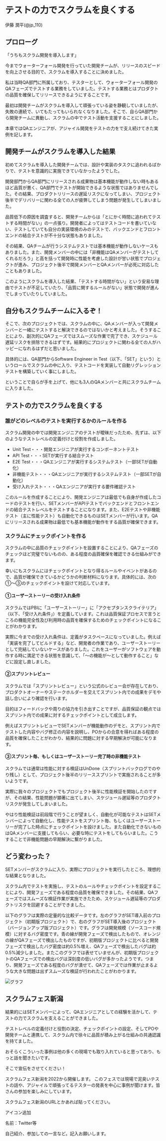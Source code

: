 # テストの力でスクラムを良くする

<div class="flushright">伊藤 潤平(@jp_110)</div>

## プロローグ
「うちもスクラム開発を導入します」

今までウォーターフォール開発を行っていた開発チームが、リリースのスピードを向上させる目的で、スクラムを導入することに決めました。

私は当時QA部門に所属しており、テスターとして、ウォーターフォール開発のQAフェーズでテストする業務をしていました。テストする業務とはプロダクトの品質を確保してリリースできるようにすることです。

最初は開発チームがスクラムを導入して頑張っている姿を静観していましたが、失敗の連続で、いてもたってもいられなくなりました。そこで、自らQA部門から開発チームに異動し、スクラムの中でテスト活動を支援することにしました。

本章ではQAエンジニアが、アジャイル開発をテストの力をで支え続けてきた実例を記します。

## 開発チームがスクラムを導入した結果
初めてスクラムを導入した開発チームでは、設計や実装のタスクに追われるばかりで、テストを意識的に実施できていなかったようでした。

開発部門からQA部門にリリースされる成果物は基本機能が動作しない時もあるほど品質が悪く、QA部門でテストが開始できるような状態ではありませんでした。その結果、プロダクトリリースの遅延リスクになってしまい、プロジェクト後半でデリバリーに関わる全ての人が疲弊してしまう問題が発生してしまいました。

品質低下の原因を調査すると、開発チームからは「とにかく時間に追われてテストする時間がない」の一点張り。開発者によってはテストコードを書いていない、テストしていても自分の実装環境のみのテストで、バックエンドとフロントエンドの結合テストが不十分な状態もありました。

その結果、QAチームが行うシステムテストでは基本機能が動作しないケースもありました。また、開発メンバーの中には「非機能はQAメンバーがテストしてくれるだろう」と高を括って開発時に性能を考慮した設計が甘い状態でプロジェクトが進み、プロジェクト後半で開発メンバーとQAメンバーが必死に対応したこともありました。

このようにスクラムを導入した結果、「テストする時間がない」という安易な理由でテストが不足していたり、「品質に関するルールがない」状態で開発が進んでしまっていたりしていました。

## 自分もスクラムチームに入るぞ！
そこで、次のプロジェクトでは、スクラムの中に、QAメンバーが入って開発メンバーと一緒にテストすると解決できるのではないかと考えました。そうすることにより、副次的にQAフェーズではスムーズな作業で完了でき、スケジュール遅延リスクを排除できるはずです。結果的にプロジェクトに関わる全ての人がハッピーになれるはずだと思いました。

具体的には、QA部門からSoftware Engineer in Test（以下、「SET」という）というロールでスクラムの中に入り、テストコードを実装して自動リグレッションテストを構築していく事にしました。

ということで自らが手を上げて、他にも3人のQAメンバーと共にスクラムチームに入りました。

## テストの力でスクラムを良くする
### 誰がどのレベルのテストを実行するかのルールを作る
スクラム開発の中では開発エンジニアのテストが曖昧だったため、先ずは、以下のようなテストレベルの定義付けと役割を作成しました。

- Unit Test・・・開発エンジニアが実行するコンポーネントテスト
- API Test・・・SETが実行する結合テスト
- E2E Test・・・QAエンジニアが実行するシステムテスト（一部SETが自動化）
- 非機能テスト・・・QAエンジニアが実行するシステムテスト（一部SETが自動化）
- 受け入れテスト・・・QAエンジニアが実行する要件確認テスト

このルールを作成することにより、開発エンジニアは最低でも自身が作成したコードのテストを行い、SETメンバーがAPIテストでバックエンドとフロントエンドの結合テストレベルをテストすることになります。また、E2Eテストや非機能テスト（主に性能テスト）も自動化できるものはSETメンバーが行います。QAにリリースされる成果物は最低でも基本機能が動作をする品質が確保できます。

### スクラムにチェックポイントを作る
スクラムの中に品質のチェックポイントを設置することにより、QAフェーズのチェックほど完璧でないものの、ある程度の品質確保を確認できる仕組みができます。

幸いにもスクラムにはチェックポイントとなり得るルールやイベントがあるので、品質が確保できているかどうかの判断材料になります。具体的には、次の①～③のチェックポイントを設けて対応しています。

#### ①ユーザーストーリーの受け入れ条件

スクラムではPBIに「ユーザーストーリー」に「アクセプタンスクライテリア」（以下、「受け入れ条件」）を定義しています。これは品質保証プロセスで言うところの機能完全性及び利用時の品質を確保するためのチェックポイントになることがわかります。

実際に今までの受け入れ条件は、定義がタスクベースになっていました。例えば「実装を完了してビルドする」など、開発者の作業であり、ユーザーストーリーとして完結していないケースがありました。これをユーザーがソフトウェアを動作する時に満足できる状態を意識して、「～の機能が～として動作すること」などに設定し直しました。

#### ②スプリントレビュー

スクラムでは「スプリントレビュー」という公式のレビュー会が存在しており、プロダクトオーナーやステークホルダーを交えてスプリント内での成果をデモや話し合いにより確認を行います。

目的はフィードバックや周りの協力を引き出すことですが、品質保証の観点ではスプリント内での成果に対するチェックポイントとして成立します。

例えばスプリントレビューでSETメンバーが機能動作のデモと、スプリント内でテストした内容やバグ修正の内容を説明し、POからの合意を得ればある程度の品質を確保したことがわかり、結果的に問題に対する早期解決が可能になります。

#### ③スプリント毎、もしくはユーザーストーリー完了時の非機能テスト

スクラムでは通常は性能に対する検証はUnDone（スプリントバックログでのやり残し）として、プロジェクト後半のリリーススプリントで実施されることが多いようです。

実際に我々のプロジェクトでもプロジェクト後半に性能検証を開始したのですが、その結果、性能問題が顕著に出てしまい、スケジュール遅延等のプロダクトリスクが発生してしまいました。

やはり性能検証は前段階で行うことが望ましく、自動化が可能なテストはSETメンバーによって自動化し、性能テストをスプリント毎、もしくはユーザーストーリーが完了した時点にチェックポイントを設けました。また自動化できないものはQAメンバーに支援してもらい、必要な時にテストをしてもらいました。こうすることで非機能問題の早期解決に繋がりました。

## どう変わった？
SETメンバーがスクラムに入り、実際にプロジェクトを実行したところ、理想的な結果となりました。

スクラム内でテストを実施し、テストのルールやチェックポイントを設定することにより、開発フェーズである程度の品質を確保できました。その結果、QAフェーズではスムーズな検証作業が実施できたため、スケジュール遅延等のプロダクトリスクを回避することができました。

以下のグラフは実際の定量的な比較データです。左のグラフがSET導入前のプロジェクト（初期版プロジェクト）で、右のグラフがSET導入後のプロジェクト（バージョンアップ版プロジェクト）です。グラフは開発規模（ソースコード規模）に対するバグ密度です。青の線が開発フェーズで検出したもので、オレンジの線がQAフェーズで検出したものですが、初期版プロジェクトに比べると開発フェーズで検出したバグ密度は約0.5%増え、QAフェーズで検出したバグは約0.5%減少しました。またこのグラフでは表せていませんが、初期版プロジェクトのQAフェーズでの検出バグは深刻度の低いバグが多かったようです。つまり、開発フェーズである程度のバグが潰せて、QAフェーズでは作業が止まるような大きな問題は出ずスムーズな検証が行われたことがわかります。

![グラフ](images/chap-itojp/graph.png)

## スクラムフェス新潟
結果的にはSETメンバーによって、QAエンジニアとしての経験を活かして、テストの力でスクラムを支えることができました。

テストレベルの定義付けと役割の決定、チェックポイントの設定、そしてPOや開発チームと連携して、スクラム内で徐々に品質が積み上がる仕組みの共通認識を持てました。

おそらくこういった事例は他の多くの現場でも取り入れていると思っており、もっと話を聞きたいです。

そこで宣伝をさせてください！

スクラムフェス新潟を2022から開催します。
このフェスでは現場で泥臭いテストの話や、アジャイルで頑張ってるテスターの発表を中心に事例が聞けます。皆さんの参加を楽しみにしています。

スクラムフェス新潟のURLとかあれば貼ってください。

アイコン追加

名前：Twitter等

自己紹介、参加しての一言など。記入お願いします。